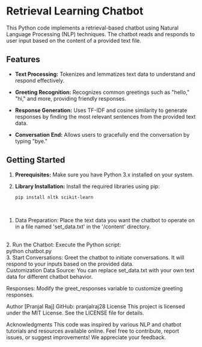 # Retrieval Learning Chatbot

This Python code implements a retrieval-based chatbot using Natural Language Processing (NLP) techniques. The chatbot reads and responds to user input based on the content of a provided text file.

## Features

- **Text Processing:** Tokenizes and lemmatizes text data to understand and respond effectively.
  
- **Greeting Recognition:** Recognizes common greetings such as "hello," "hi," and more, providing friendly responses.

- **Response Generation:** Uses TF-IDF and cosine similarity to generate responses by finding the most relevant sentences from the provided text data.

- **Conversation End:** Allows users to gracefully end the conversation by typing "bye."

## Getting Started

1. **Prerequisites:** Make sure you have Python 3.x installed on your system.

2. **Library Installation:** Install the required libraries using pip:
   ```shell
   pip install nltk scikit-learn
<br>

1. Data Preparation: Place the text data you want the chatbot to operate on in a file named 'set_data.txt' in the '/content' directory.
<br>
2. Run the Chatbot: Execute the Python script:

<br>
python chatbot.py
<br>
3. Start Conversations: Greet the chatbot to initiate conversations. It will respond to your inputs based on the provided data.
<br>
Customization
Data Source: You can replace set_data.txt with your own text data for different chatbot behavior.

Responses: Modify the greet_responses variable to customize greeting responses.

Author
[Pranjal Raj]
GitHub: pranjalraj28
License
This project is licensed under the MIT License. See the LICENSE file for details.

Acknowledgments
This code was inspired by various NLP and chatbot tutorials and resources available online.
Feel free to contribute, report issues, or suggest improvements! We appreciate your feedback.


